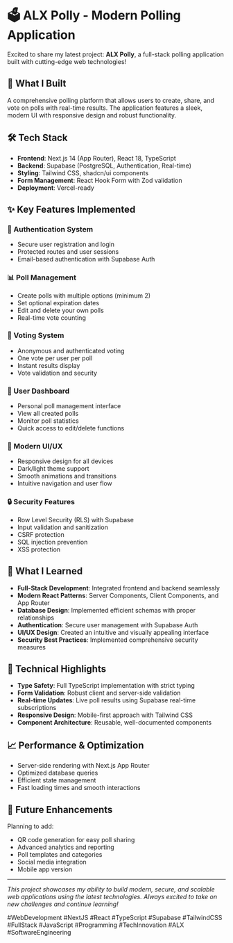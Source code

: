 # 🗳️ ALX Polly - Modern Polling Application

Excited to share my latest project: **ALX Polly**, a full-stack polling application built with cutting-edge web technologies!

## 🚀 What I Built

A comprehensive polling platform that allows users to create, share, and vote on polls with real-time results. The application features a sleek, modern UI with responsive design and robust functionality.

## 🛠️ Tech Stack

- **Frontend**: Next.js 14 (App Router), React 18, TypeScript
- **Backend**: Supabase (PostgreSQL, Authentication, Real-time)
- **Styling**: Tailwind CSS, shadcn/ui components
- **Form Management**: React Hook Form with Zod validation
- **Deployment**: Vercel-ready

## ✨ Key Features Implemented

### 🔐 Authentication System
- Secure user registration and login
- Protected routes and user sessions
- Email-based authentication with Supabase Auth

### 📊 Poll Management
- Create polls with multiple options (minimum 2)
- Set optional expiration dates
- Edit and delete your own polls
- Real-time vote counting

### 🎯 Voting System
- Anonymous and authenticated voting
- One vote per user per poll
- Instant results display
- Vote validation and security

### 📱 User Dashboard
- Personal poll management interface
- View all created polls
- Monitor poll statistics
- Quick access to edit/delete functions

### 🎨 Modern UI/UX
- Responsive design for all devices
- Dark/light theme support
- Smooth animations and transitions
- Intuitive navigation and user flow

### 🔒 Security Features
- Row Level Security (RLS) with Supabase
- Input validation and sanitization
- CSRF protection
- SQL injection prevention
- XSS protection

## 🎯 What I Learned

- **Full-Stack Development**: Integrated frontend and backend seamlessly
- **Modern React Patterns**: Server Components, Client Components, and App Router
- **Database Design**: Implemented efficient schemas with proper relationships
- **Authentication**: Secure user management with Supabase Auth
- **UI/UX Design**: Created an intuitive and visually appealing interface
- **Security Best Practices**: Implemented comprehensive security measures

## 🔧 Technical Highlights

- **Type Safety**: Full TypeScript implementation with strict typing
- **Form Validation**: Robust client and server-side validation
- **Real-time Updates**: Live poll results using Supabase real-time subscriptions
- **Responsive Design**: Mobile-first approach with Tailwind CSS
- **Component Architecture**: Reusable, well-documented components

## 📈 Performance & Optimization

- Server-side rendering with Next.js App Router
- Optimized database queries
- Efficient state management
- Fast loading times and smooth interactions

## 🌟 Future Enhancements

Planning to add:
- QR code generation for easy poll sharing
- Advanced analytics and reporting
- Poll templates and categories
- Social media integration
- Mobile app version

---

*This project showcases my ability to build modern, secure, and scalable web applications using the latest technologies. Always excited to take on new challenges and continue learning!*

#WebDevelopment #NextJS #React #TypeScript #Supabase #TailwindCSS #FullStack #JavaScript #Programming #TechInnovation #ALX #SoftwareEngineering